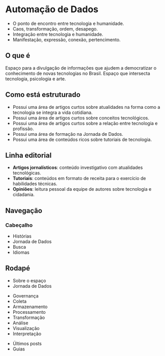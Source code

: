 # Automação de Dados

- O ponto de encontro entre tecnologia e humanidade.
- Caos, transformação, ordem, desapego.
- Integração entre tecnologia e humanidade.
- Manifestação, expressão, conexão, pertencimento.

## O que é

Espaço para a divulgação de informações que ajudem a democratizar o conhecimento de novas tecnologias no Brasil. Espaço que intersecta tecnologia, psicologia e arte.

## Como está estruturado

- Possui uma área de artigos curtos sobre atualidades na forma como a tecnologia se integra a vida cotidiana.
- Possui uma área de artigos curtos sobre conceitos tecnológicos.
- Possui uma área de artigos curtos sobre a relação entre tecnologia e profissão.
- Possui uma área de formação na Jornada de Dados.
- Possui uma área de conteúdos ricos sobre tutoriais de tecnologia.

## Linha editorial

- **Artigos jornalísticos**: conteúdo investigativo com atualidades tecnológicas.
- **Tutoriais**: conteúdos em formato de receita para o exercício de habilidades técnicas.
- **Opiniões**: leitura pessoal da equipe de autores sobre tecnologia e cidadania.

## Navegação

### Cabeçalho

- Histórias
- Jornada de Dados
- Busca
- Idiomas

## Rodapé

- Sobre o espaço
- Jornada de Dados
+ Governança
+ Coleta
+ Armazenamento
+ Processamento
+ Transformação
+ Análise
+ Visualização
+ Interpretação
- Últimos posts
- Guias
